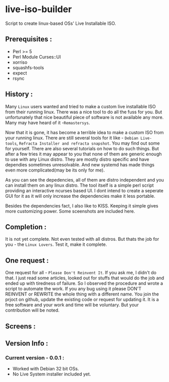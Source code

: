 # live-iso-builder

Script to create linux-based OSs' Live Installable ISO. 

## Prerequisites :

* Perl >= 5 
* Perl Module Curses::UI
* xorriso
* squashfs-tools
* expect
* rsync

## History :

Many `Linux` users wanted and tried to make a custom live installable ISO from their running linux. There was a nice tool to do
all the fuss for you. But unfortunately that nice beautiful piece of software is not available any more. Many may have heard of 
it -`Remastersys`. 

Now that it is gone, it has become a terrible idea to make a custom ISO from your running linux. There are still several tools 
for it like - `Debian Live-tools`, `Refracta Installer and refracta snapshot`. You may find out some for yourself. There are 
also several tutorials on how to do such things. But after a few tries it may appear to you that none of them are generic 
enough to use with any Linux distro. They are mostly distro specific and have dependies sometimes unresolvable. And new 
systemd has made things even more complicated(may be its only for me).

As you can see the depedencies, all of them are distro independent and you can install them on any linux distro. The tool itself
is a simple perl script providing an interactive ncurses based UI. I dont intend to create a seperate GUI for it as it will 
only increase the dependencies make it less portable.

Besides the dependencies fact, I also like to KISS. Keeping it simple gives more customizing power. Some sceenshots are included 
here.

## Completion :

It is not yet complete. Not even tested with all distros. But thats the job for you - the `Linux Lovers`. Test it, make it 
complete.

## One request :

One request for all - `Please Don't Reinvent It`. If you ask me, I didn't do that. I just read some articles, looked out for 
stuffs that would do the job and ended up with tiredness of failure. So I observed the procedure and wrote a script to 
automate the work. If you any bug using it please DON'T REINVENT or REWRITE the whole thing with a different name. You join 
the prjoct on github, update the existing code or request for updating it. It is a free software and your work and time will
be voluntary. But your contribution will be noted.

## Screens :


## Version Info :

### Current version - 0.0.1 :

* Worked with Debian 32 bit OSs.
* No Live System installer included yet.

